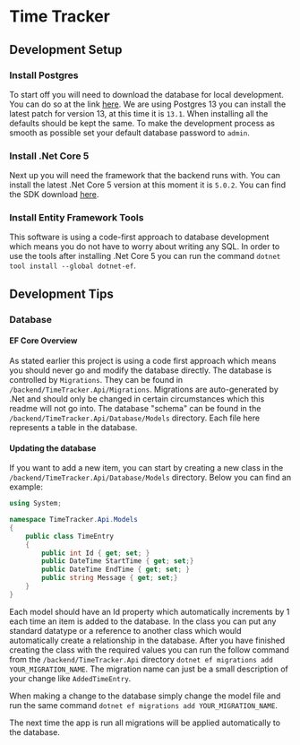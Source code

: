 # Time Tracker

## Development Setup

### Install Postgres

To start off you will need to download the database for local development. You can do so at the link [here](https://www.enterprisedb.com/downloads/postgres-postgresql-downloads). We are using Postgres 13 you can install the latest patch for version 13, at this time it is `13.1`. When installing all the defaults should be kept the same. To make the development process as smooth as possible set your default database password to `admin`.

### Install .Net Core 5

Next up you will need the framework that the backend runs with. You can install the latest .Net Core 5 version at this moment it is `5.0.2`. You can find the SDK download [here](https://dotnet.microsoft.com/download/dotnet/5.0).

### Install Entity Framework Tools

This software is using a code-first approach to database development which means you do not have to worry about writing any SQL. In order to use the tools after installing .Net Core 5 you can run the command `dotnet tool install --global dotnet-ef`.

## Development Tips

### Database

#### EF Core Overview

As stated earlier this project is using a code first approach which means you should never go and modify the database directly. The database is controlled by `Migrations`. They can be found in `/backend/TimeTracker.Api/Migrations`. Migrations are auto-generated by .Net and should only be changed in certain circumstances which this readme will not go into. The database "schema" can be found in the `/backend/TimeTracker.Api/Database/Models` directory. Each file here represents a table in the database.

#### Updating the database

If you want to add a new item, you can start by creating a new class in the `/backend/TimeTracker.Api/Database/Models` directory. Below you can find an example:

```c#
using System;

namespace TimeTracker.Api.Models
{
    public class TimeEntry
    {
        public int Id { get; set; }
        public DateTime StartTime { get; set;}
        public DateTime EndTime { get; set; }
        public string Message { get; set;}
    }
}
```
Each model should have an Id property which automatically increments by 1 each time an item is added to the database. In the class you can put any standard datatype or a reference to another class which would automatically create a relationship in the database. After you have finished creating the class with the required values you can run the follow command from the `/backend/TimeTracker.Api` directory `dotnet ef migrations add YOUR_MIGRATION_NAME`. The migration name can just be a small description of your change like `AddedTimeEntry`. 

When making a change to the database simply change the model file and run the same command `dotnet ef migrations add YOUR_MIGRATION_NAME`. 

The next time the app is run all migrations will be applied automatically to the database.
